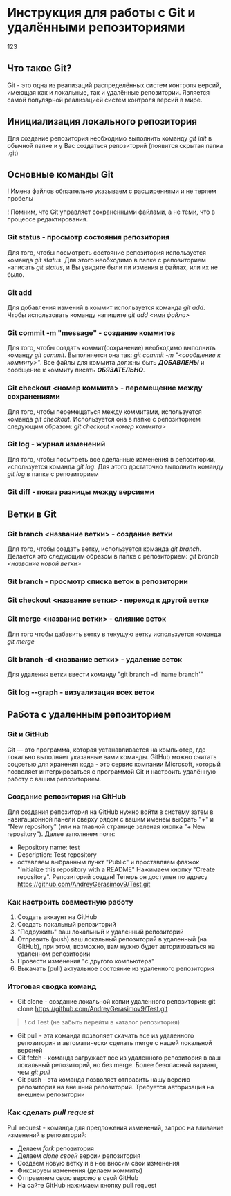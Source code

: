 # Инструкция для работы с Git и удалёнными репозиториями
123
## Что такое Git?
Git - это одна из реализаций распределённых систем контроля версий, имеющая как и локальные, так и удалённые репозитории. Является самой популярной реализацией систем контроля версий в мире.

## Инициализация локального репозитория
Для создание репозитория необходимо выполнить команду *git init*  в обычной папке и у Вас создаться репозиторий (появится скрытая папка .git)

## Основные команды Git
! Имена файлов обязательно указываем с расширениями и не теряем пробелы

! Помним, что Git управляет сохраненными файлами, а не теми, что в процессе редактирования.

### Git status - просмотр состояния репозитория
Для того, чтобы посмотреть состояние репозитория используется команда *git status*. Для этого необходимо в папке с репозиторием написать *git status*, и Вы увидите были ли измения в файлах, или их не было.

### Git add
Для добавления измений в коммит используется команда *git add*. Чтобы использовать команду напишите *git add <имя файла>*

### Git commit -m "message" - создание коммитов
Для того, чтобы создать коммит(сохранение) необходимо выполнить команду *git commit*. Выполняется она так: *git commit -m "<сообщение к коммиту>"*. Все файлы для коммита должны быть ***ДОБАВЛЕНЫ*** и сообщение к коммиту писать ***ОБЯЗАТЕЛЬНО***.

### Git checkout <номер коммита> - перемещение между сохранениями
Для того, чтобы перемещаться между коммитами, используется команда *git checkout*. Используется она в папке с репозиторием следующим образом: *git checkout <номер коммита>*

### Git log - журнал изменений
Для того, чтобы посмтреть все сделанные изменения в репозитории, используется команда *git log*. Для этого достаточно выполнить команду *git log* в папке с репозиторием

### Git diff - показ разницы между версиями

## Ветки в Git
### Git branch <название ветки> - создание ветки
Для того, чтобы создать ветку, используется команда *git branch*. Делается это следующим образом в папке с репозиторием: *git branch <название новой ветки>*

### Git branch - просмотр списка веток в репозитории

### Git checkout <название ветки> - переход к другой ветке

### Git merge <название ветки> - слияние веток
Для того чтобы дабавить ветку в текущую ветку используется команда *git merge <name branch>*

### Git branch -d <название ветки> - удаление веток
Для удаления ветки ввести команду "git branch -d 'name branch'"

### Git log --graph - визуализация всех веток

## Работа с удаленным репозиторием
### Git и GitHub
Git — это программа, которая устанавливается на компьютер, где локально выполняет указанные вами команды. GitHub можно считать соцсетью для хранения кода - это сервис компании Microsoft, который позволяет интегрироваться с программой Git и настроить удалённую работу с вашим репозиторием.

### Создание репозитория на GitHub 
Для создания репозитория на GitHub нужно войти в систему затем в навигационной панели сверху рядом с вашим именем выбрать "+" и "New repository" (или на главной странице зеленая кнопка "+ New repository"). Далее заполняем поля: 
* Repository name: test 
* Description: Test repository 
* оставляем выбранным пункт "Public" и проставляем флажок "Initialize this repository with a README" 
Нажимаем кнопку "Create repository". Репозиторий создан! Теперь он доступен по адресу https://github.com/AndreyGerasimov9/Test.git

### Как настроить совместную работу 
1. Создать аккаунт на GitHub
2. Создать локальный репозиторий
3. "Подружить" ваш локальный и удаленный репозиторий
4. Отправить (push) ваш локальный репозиторий в удаленный (на GitHub), при этом, возможно, вам нужно будет авторизоваться на удаленном репозитории
5. Провести изменения "с другого компьютера"
6. Выкачать (pull) актуальное состояние из удаленного репозитория

### Итоговая сводка команд
* Git clone - cоздание локальной копии удаленного репозитория: 
git clone https://github.com/AndreyGerasimov9/Test.git
> ! cd Test  (не забыть перейти в каталог репозитория)
* Git pull - эта команда позволяет скачать все из удаленного репозитория и автоматически сделать merge с нашей локальной версией
* Git fetch - команда загружает все из удаленного репозитория в ваш локальный репозиторий, но без merge. Более безопасный вариант, чем *git pull*
* Git push - эта команда позволяет отправить нашу версию репозитория на внешний репозиторий. Требуется авторизация на внешнем репозитории
### Как сделать *pull request*
Pull request - команда для предложения изменений, запрос на вливание изменений в репозиторий:
* Делаем *fork* репозитория
* Делаем *clone своей* версии репозитория
* Создаем новую ветку и в нее вносим свои изменения
* Фиксируем изменения (делаем коммиты)
* Отправляем свою версию в свой GitHub
* На сайте GitHub нажимаем кнопку pull request